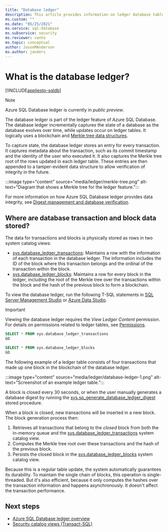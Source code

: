 ```yaml
---
title: "Database ledger"
description: This article provides information on ledger database tables and associated views in Azure SQL Database.
ms.custom: ""
ms.date: "05/25/2021"
ms.service: sql-database
ms.subservice: security
ms.reviewer: vanto
ms.topic: conceptual
author: JasonMAnderson
ms.author: janders
---
```


# What is the database ledger?

[!INCLUDE[appliesto-sqldb](../includes/appliesto-sqldb.md)]

> [!NOTE]
> Azure SQL Database ledger is currently in *public preview*.

The database ledger is part of the ledger feature of Azure SQL Database. The database ledger incrementally captures the state of a database as the database evolves over time, while updates occur on ledger tables. It logically uses a blockchain and [Merkle tree data structures](/archive/msdn-magazine/2018/march/blockchain-blockchain-fundamentals). 

To capture state, the database ledger stores an entry for every transaction. It captures metadata about the transaction, such as its commit timestamp and the identity of the user who executed it. It also captures the Merkle tree root of the rows updated in each ledger table. These entries are then appended to a tamper-evident data structure to allow verification of integrity in the future.

:::image type="content" source="media/ledger/merkle-tree.png" alt-text="Diagram that shows a Merkle tree for the ledger feature.":::

For more information on how Azure SQL Database ledger provides data integrity, see [Digest management and database verification](ledger-digest-management-and-database-verification.md).

## Where are database transaction and block data stored?

The data for transactions and blocks is physically stored as rows in two system catalog views:

- [sys.database_ledger_transactions](/sql/relational-databases/system-catalog-views/sys-database-ledger-transactions-transact-sql): Maintains a row with the information of each transaction in the database ledger. The information includes the ID of the block where this transaction belongs and the ordinal of the transaction within the block. 
- [sys.database_ledger_blocks](/sql/relational-databases/system-catalog-views/sys-database-ledger-blocks-transact-sql): Maintains a row for every block in the ledger, including the root of the Merkle tree over the transactions within the block and the hash of the previous block to form a blockchain.

To view the database ledger, run the following T-SQL statements in [SQL Server Management Studio](/sql/ssms/download-sql-server-management-studio-ssms) or [Azure Data Studio](/sql/azure-data-studio/download-azure-data-studio).

> [!IMPORTANT]
> Viewing the database ledger requires the *View Ledger Content* permission. For details on permissions related to ledger tables, see [Permissions](/sql/relational-databases/security/permissions-database-engine#asdbpermissions). 

```sql
SELECT * FROM sys.database_ledger_transactions
GO

SELECT * FROM sys.database_ledger_blocks
GO
```

The following example of a ledger table consists of four transactions that made up one block in the blockchain of the database ledger.

:::image type="content" source="media/ledger/database-ledger-1.png" alt-text="Screenshot of an example ledger table.":::

A block is closed every 30 seconds, or when the user manually generates a database digest by running the [sys.sp_generate_database_ledger_digest](/sql/relational-databases/system-stored-procedures/sys-sp-generate-database-ledger-digest-transact-sql) stored procedure. 

When a block is closed, new transactions will be inserted in a new block. The block generation process then:

1. Retrieves all transactions that belong to the *closed* block from both the in-memory queue and the [sys.database_ledger_transactions](/sql/relational-databases/system-catalog-views/sys-database-ledger-transactions-transact-sql) system catalog view.
1. Computes the Merkle tree root over these transactions and the hash of the previous block.
1. Persists the closed block in the [sys.database_ledger_blocks](/sql/relational-databases/system-catalog-views/sys-database-ledger-blocks-transact-sql) system catalog view. 

Because this is a regular table update, the system automatically guarantees its durability. To maintain the single chain of blocks, this operation is single-threaded. But it's also efficient, because it only computes the hashes over the transaction information and happens asynchronously. It doesn't affect the transaction performance.   

## Next steps

- [Azure SQL Database ledger overview](ledger-overview.md) 
- [Security catalog views (Transact-SQL)](/sql/relational-databases/system-catalog-views/security-catalog-views-transact-sql)

